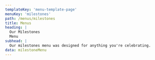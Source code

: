 ```yaml
---
templateKey: 'menu-template-page'
menuKey: 'milestones'
path: /menus/milestones
title: Menus
heading: |
  Our Milestones
  Menu
subhead: |
  Our milestones menu was designed for anything you're celebrating.
data: milestoneMenu
---
```

